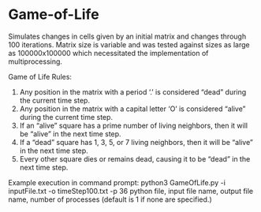 # Game-of-Life
Simulates changes in cells given by an initial matrix and changes through 100 iterations. Matrix size is variable and was tested against sizes as large as 100000x100000 which necessitated the implementation of multiprocessing. 

Game of Life Rules:
1) Any position in the matrix with a period ‘.’ is considered “dead” during the current time step.
2) Any position in the matrix with a capital letter ‘O’ is considered “alive” during the current time step.
3) If an “alive” square has a prime number of living neighbors, then it will be “alive” in the next time step.
4) If a “dead” square has 1, 3, 5, or 7 living neighbors, then it will be “alive” in the next time step.
5) Every other square dies or remains dead, causing it to be “dead” in the next time step.
   
Example execution in command prompt:
python3 GameOfLife.py -i inputFile.txt -o timeStep100.txt -p 36
python file, input file name, output file name, number of processes (default is 1 if none are specified.)

